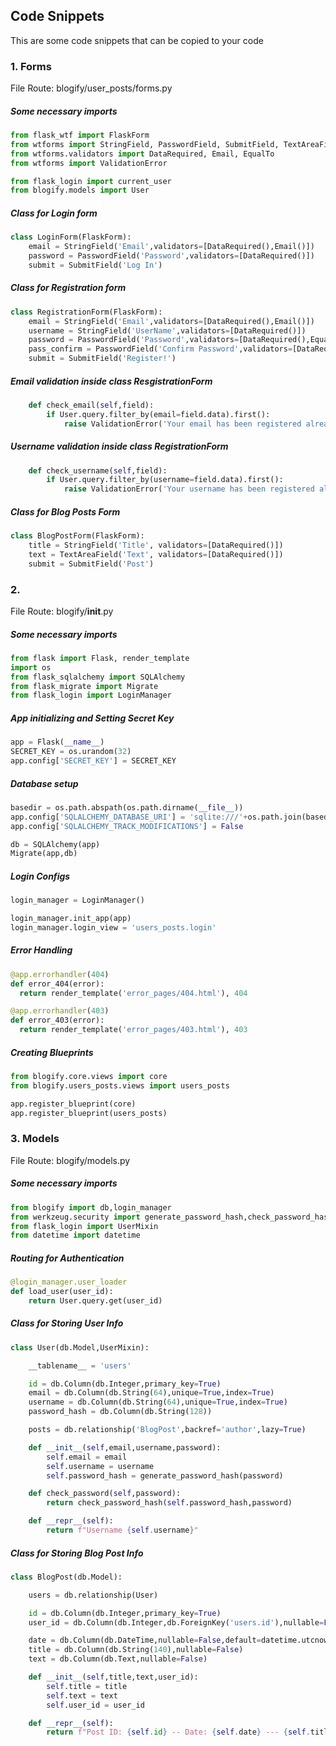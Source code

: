 ## Code Snippets

This are some code snippets that can be copied to your code

### 1. Forms
File Route: blogify/user_posts/forms.py

##### Some necessary imports 

```python
from flask_wtf import FlaskForm
from wtforms import StringField, PasswordField, SubmitField, TextAreaField
from wtforms.validators import DataRequired, Email, EqualTo
from wtforms import ValidationError
```

```python
from flask_login import current_user
from blogify.models import User
```

##### Class for Login form

```python
class LoginForm(FlaskForm):
    email = StringField('Email',validators=[DataRequired(),Email()])
    password = PasswordField('Password',validators=[DataRequired()])
    submit = SubmitField('Log In')
```

##### Class for Registration form 

```python
class RegistrationForm(FlaskForm):
    email = StringField('Email',validators=[DataRequired(),Email()])
    username = StringField('UserName',validators=[DataRequired()])
    password = PasswordField('Password',validators=[DataRequired(),EqualTo('pass_confirm',message='Passwords must match!')])
    pass_confirm = PasswordField('Confirm Password',validators=[DataRequired()])
    submit = SubmitField('Register!')
```

##### Email validation inside class ResgistrationForm

```python
    def check_email(self,field):
        if User.query.filter_by(email=field.data).first():
            raise ValidationError('Your email has been registered already!')
```

##### Username validation inside class RegistrationForm

```python
    def check_username(self,field):
        if User.query.filter_by(username=field.data).first():
            raise ValidationError('Your username has been registered already!')
```

##### Class for Blog Posts Form

```python
class BlogPostForm(FlaskForm):
    title = StringField('Title', validators=[DataRequired()])
    text = TextAreaField('Text', validators=[DataRequired()])
    submit = SubmitField('Post')
```

### 2. 
File Route: blogify/__init__.py

##### Some necessary imports

```python
from flask import Flask, render_template
import os
from flask_sqlalchemy import SQLAlchemy
from flask_migrate import Migrate
from flask_login import LoginManager
```

##### App initializing and Setting Secret Key

```python
app = Flask(__name__)
SECRET_KEY = os.urandom(32)
app.config['SECRET_KEY'] = SECRET_KEY
```

##### Database setup

```python
basedir = os.path.abspath(os.path.dirname(__file__))
app.config['SQLALCHEMY_DATABASE_URI'] = 'sqlite:///'+os.path.join(basedir,'data.sqlite')
app.config['SQLALCHEMY_TRACK_MODIFICATIONS'] = False
```

```python
db = SQLAlchemy(app)
Migrate(app,db)
```

##### Login Configs

```python
login_manager = LoginManager()

login_manager.init_app(app)
login_manager.login_view = 'users_posts.login'
```

##### Error Handling 

```python
@app.errorhandler(404)
def error_404(error):
  return render_template('error_pages/404.html'), 404

@app.errorhandler(403)
def error_403(error):
  return render_template('error_pages/403.html'), 403
```

##### Creating Blueprints

```python
from blogify.core.views import core
from blogify.users_posts.views import users_posts

app.register_blueprint(core)
app.register_blueprint(users_posts)
```

### 3. Models
File Route: blogify/models.py

##### Some necessary imports

```python
from blogify import db,login_manager
from werkzeug.security import generate_password_hash,check_password_hash
from flask_login import UserMixin
from datetime import datetime
```

##### Routing for Authentication

```python
@login_manager.user_loader
def load_user(user_id):
    return User.query.get(user_id)
```

##### Class for Storing User Info

```python
class User(db.Model,UserMixin):

    __tablename__ = 'users'

    id = db.Column(db.Integer,primary_key=True)
    email = db.Column(db.String(64),unique=True,index=True)
    username = db.Column(db.String(64),unique=True,index=True)
    password_hash = db.Column(db.String(128))

    posts = db.relationship('BlogPost',backref='author',lazy=True)

    def __init__(self,email,username,password):
        self.email = email
        self.username = username
        self.password_hash = generate_password_hash(password)

    def check_password(self,password):
        return check_password_hash(self.password_hash,password)

    def __repr__(self):
        return f"Username {self.username}"
```

##### Class for Storing Blog Post Info

```python
class BlogPost(db.Model):

    users = db.relationship(User)

    id = db.Column(db.Integer,primary_key=True)
    user_id = db.Column(db.Integer,db.ForeignKey('users.id'),nullable=False)

    date = db.Column(db.DateTime,nullable=False,default=datetime.utcnow)
    title = db.Column(db.String(140),nullable=False)
    text = db.Column(db.Text,nullable=False)

    def __init__(self,title,text,user_id):
        self.title = title
        self.text = text
        self.user_id = user_id

    def __repr__(self):
        return f"Post ID: {self.id} -- Date: {self.date} --- {self.title}"
```
